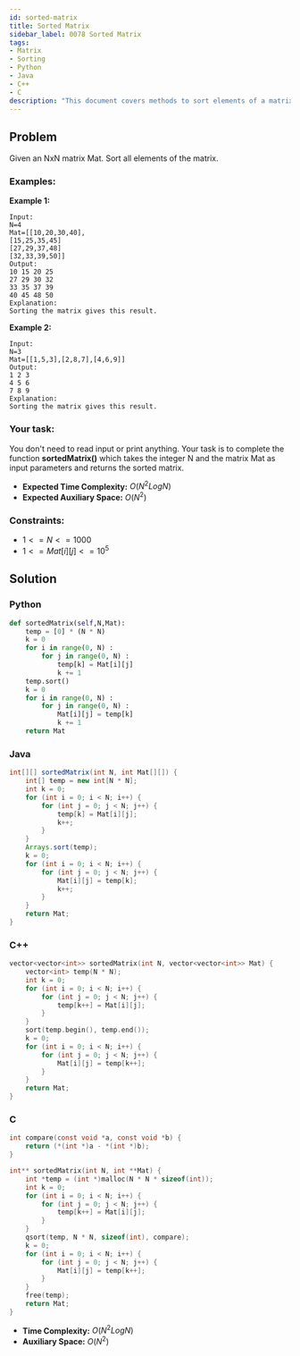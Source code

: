 ```yaml
---
id: sorted-matrix
title: Sorted Matrix
sidebar_label: 0078 Sorted Matrix
tags:
- Matrix
- Sorting
- Python
- Java
- C++
- C
description: "This document covers methods to sort elements of a matrix in non-decreasing order in various programming languages."
---
```


## Problem

Given an NxN matrix Mat. Sort all elements of the matrix.

### Examples:
**Example 1:**
```
Input:
N=4
Mat=[[10,20,30,40],
[15,25,35,45] 
[27,29,37,48] 
[32,33,39,50]]
Output:
10 15 20 25 
27 29 30 32
33 35 37 39
40 45 48 50
Explanation:
Sorting the matrix gives this result.
```

**Example 2:**
```
Input:
N=3
Mat=[[1,5,3],[2,8,7],[4,6,9]]
Output:
1 2 3 
4 5 6
7 8 9
Explanation:
Sorting the matrix gives this result.
```

### Your task:

You don't need to read input or print anything. Your task is to complete the function **sortedMatrix()** which takes the integer N and the matrix Mat as input parameters and returns the sorted matrix.

- **Expected Time Complexity:** $O(N^2LogN)$
- **Expected Auxiliary Space:** $O(N^2)$

### Constraints:

- $1<=N<=1000$
- $1<=Mat[i][j]<=10^5$

## Solution
### Python
```python
def sortedMatrix(self,N,Mat):
    temp = [0] * (N * N)
    k = 0
    for i in range(0, N) :
        for j in range(0, N) :
            temp[k] = Mat[i][j]
            k += 1
    temp.sort()
    k = 0
    for i in range(0, N) :
        for j in range(0, N) :
            Mat[i][j] = temp[k]
            k += 1
    return Mat
```

### Java
```java
int[][] sortedMatrix(int N, int Mat[][]) {
    int[] temp = new int[N * N];
    int k = 0;
    for (int i = 0; i < N; i++) {
        for (int j = 0; j < N; j++) {
            temp[k] = Mat[i][j];
            k++;
        }
    }
    Arrays.sort(temp);
    k = 0;
    for (int i = 0; i < N; i++) {
        for (int j = 0; j < N; j++) {
            Mat[i][j] = temp[k];
            k++;
        }
    }
    return Mat;
}
```

### C++
```cpp
vector<vector<int>> sortedMatrix(int N, vector<vector<int>> Mat) {
    vector<int> temp(N * N);
    int k = 0;
    for (int i = 0; i < N; i++) {
        for (int j = 0; j < N; j++) {
            temp[k++] = Mat[i][j];
        }
    }
    sort(temp.begin(), temp.end());
    k = 0;
    for (int i = 0; i < N; i++) {
        for (int j = 0; j < N; j++) {
            Mat[i][j] = temp[k++];
        }
    }
    return Mat;
}
```

### C
```c
int compare(const void *a, const void *b) {
    return (*(int *)a - *(int *)b);
}

int** sortedMatrix(int N, int **Mat) {
    int *temp = (int *)malloc(N * N * sizeof(int));
    int k = 0;
    for (int i = 0; i < N; i++) {
        for (int j = 0; j < N; j++) {
            temp[k++] = Mat[i][j];
        }
    }
    qsort(temp, N * N, sizeof(int), compare);
    k = 0;
    for (int i = 0; i < N; i++) {
        for (int j = 0; j < N; j++) {
            Mat[i][j] = temp[k++];
        }
    }
    free(temp);
    return Mat;
}
```

- **Time Complexity:** $O(N^2LogN)$
- **Auxiliary Space:** $O(N^2)$